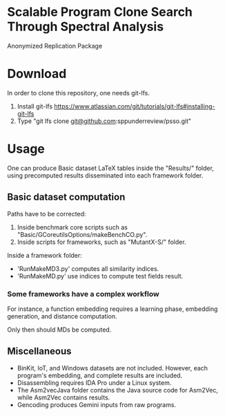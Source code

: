 # Scalable Program Clone Search Through Spectral Analysis
Anonymized Replication Package

# Download
In order to clone this repository, one needs git-lfs.
1. Install git-lfs https://www.atlassian.com/git/tutorials/git-lfs#installing-git-lfs
2. Type "git lfs clone git@github.com:sppunderreview/psso.git"

# Usage
One can produce Basic dataset LaTeX tables inside the "Results/" folder, using precomputed results disseminated into each framework folder.

## Basic dataset computation
Paths have to be corrected:
1. Inside benchmark core scripts such as "Basic/GCoreutilsOptions/makeBenchCO.py".
2. Inside scripts for frameworks, such as "MutantX-S/" folder.

Inside a framework folder:
* 'RunMakeMD3.py' computes all similarity indices.
* 'RunMakeMD.py'  use indices to compute test fields result.

### Some frameworks have a complex workflow
For instance, a function embedding requires a learning phase, embedding generation, and distance computation.

Only then should MDs be computed.

## Miscellaneous
- BinKit, IoT, and Windows datasets are not included. However, each program's embedding, and complete results are included.
- Disassembling requires IDA Pro under a Linux system.
- The Asm2vecJava folder contains the Java source code for Asm2Vec, while Asm2Vec contains results.
- Gencoding produces Gemini inputs from raw programs.
